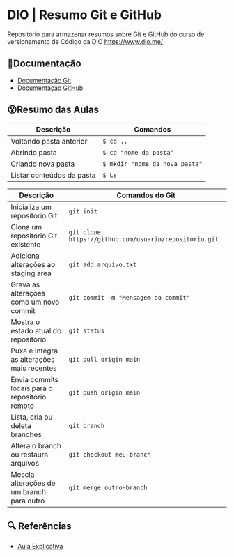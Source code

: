# DIO | Resumo Git e GitHub

Repositório para armazenar resumos sobre Git e GitHub do curso de versionamento de Código da DIO https://www.dio.me/

## 📃Documentação
- [Documentação Git](https://git-scm.com/)
- [Documentaçao GitHub](https://github.com/)
## 😮Resumo das Aulas

| Descrição | Comandos |
|---------|-----------|
Voltando pasta anterior | ```$ cd ..```
Abrindo pasta | ```$ cd "nome da pasta"```
Criando nova pasta | ```$ mkdir "nome da nova pasta"```
Listar conteúdos da pasta | ```$ Ls```

| Descrição     | Comandos do Git     |
|----------|----------------|
| Inicializa um repositório Git                | `git init`                  |
| Clona um repositório Git existente           | `git clone https://github.com/usuario/repositorio.git` |
| Adiciona alterações ao staging area          | `git add arquivo.txt`                      |
| Grava as alterações como um novo commit      | `git commit -m "Mensagem do commit"`       |
| Mostra o estado atual do repositório         | `git status`                               |
| Puxa e integra as alterações mais recentes   | `git pull origin main`                     |
| Envia commits locais para o repositório remoto| `git push origin main`                   |
| Lista, cria ou deleta branches               | `git branch`                               |
| Altera o branch ou restaura arquivos         | `git checkout meu-branch`                  |
| Mescla alterações de um branch para outro    | `git merge outro-branch`                   |


## 🔍 Referências
- [Aula Explicativa](https://web.dio.me/course/versionamento-de-codigo-com-git-e-github/learning/599dd3dd-d189-474f-a55c-22f37b4472da?back=/track/coding-the-future-sysvision-data-analytics&tab=undefined&moduleId=undefined)
  